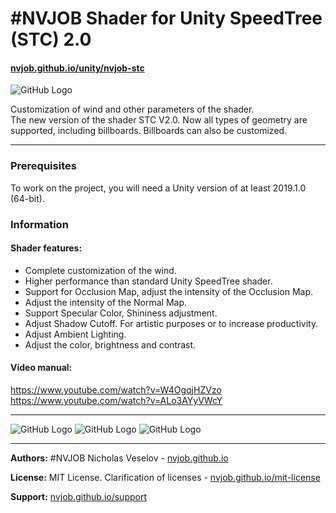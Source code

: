 # #NVJOB Shader for Unity SpeedTree (STC) 2.0
#### [nvjob.github.io/unity/nvjob-stc](https://nvjob.github.io/unity/nvjob-stc)

![GitHub Logo](https://raw.githubusercontent.com/nvjob/nvjob.github.io/master/repo/unity%20assets/stc/20/pic/4.jpg)

Customization of wind and other parameters of the shader.<br>
The new version of the shader STC V2.0. Now all types of geometry are supported, including billboards. Billboards can also be customized.

-------------------------------------------------------------------

### Prerequisites
To work on the project, you will need a Unity version of at least 2019.1.0 (64-bit).

### Information
#### Shader features:
- Complete customization of the wind.
- Higher performance than standard Unity SpeedTree shader.
- Support for Occlusion Map, adjust the intensity of the Occlusion Map.
- Adjust the intensity of the Normal Map.
- Support Specular Color, Shininess adjustment.
- Adjust Shadow Cutoff. For artistic purposes or to increase productivity.
- Adjust Ambient Lighting.
- Adjust the color, brightness and contrast.

#### Video manual:
https://www.youtube.com/watch?v=W4OgqjHZVzo <br>
https://www.youtube.com/watch?v=ALo3AYyVWcY

-------------------------------------------------------------------

![GitHub Logo](https://raw.githubusercontent.com/nvjob/nvjob.github.io/master/repo/unity%20assets/stc/20/pic/1.jpg)
![GitHub Logo](https://raw.githubusercontent.com/nvjob/nvjob.github.io/master/repo/unity%20assets/stc/20/pic/2.jpg)
![GitHub Logo](https://raw.githubusercontent.com/nvjob/nvjob.github.io/master/repo/unity%20assets/stc/20/pic/3.jpg)

-------------------------------------------------------------------

**Authors:** #NVJOB Nicholas Veselov - [nvjob.github.io](https://nvjob.github.io)

**License:** MIT License. Clarification of licenses - [nvjob.github.io/mit-license](https://nvjob.github.io/mit-license)

**Support:** [nvjob.github.io/support](https://nvjob.github.io/support)
